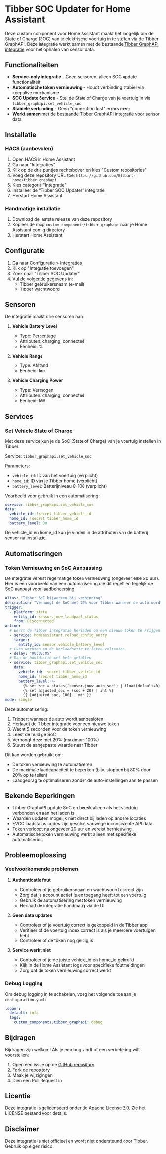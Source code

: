 # Tibber SOC Updater for Home Assistant

Deze custom component voor Home Assistant maakt het mogelijk om de State of Charge (SOC) van je elektrische voertuig in te stellen via de Tibber GraphAPI. Deze integratie werkt samen met de bestaande [Tibber GraphAPI integratie](https://github.com/marq24/ha-tibber-graphapi) voor het ophalen van sensor data.

## Functionaliteiten

- **Service-only integratie** - Geen sensoren, alleen SOC update functionaliteit
- **Automatische token vernieuwing** - Houdt verbinding stabiel via keepalive mechanisme
- **SOC Update Service** - Stel de State of Charge van je voertuig in via `tibber_graphapi.set_vehicle_soc`
- **Stabiele verbinding** - Geen "connection lost" errors meer
- **Werkt samen** met de bestaande Tibber GraphAPI integratie voor sensor data

## Installatie

### HACS (aanbevolen)
1. Open HACS in Home Assistant
2. Ga naar "Integraties"
3. Klik op de drie puntjes rechtsboven en kies "Custom repositories"
4. Voeg deze repository URL toe: `https://github.com/Elibart-home/tibber_graphapi`
5. Kies categorie "Integratie"
6. Installeer de "Tibber SOC Updater" integratie
7. Herstart Home Assistant

### Handmatige installatie
1. Download de laatste release van deze repository
2. Kopieer de map `custom_components/tibber_graphapi` naar je Home Assistant config directory
3. Herstart Home Assistant

## Configuratie

1. Ga naar Configuratie > Integraties
2. Klik op "Integratie toevoegen"
3. Zoek naar "Tibber SOC Updater"
4. Vul de volgende gegevens in:
   - Tibber gebruikersnaam (e-mail)
   - Tibber wachtwoord

## Sensoren

De integratie maakt drie sensoren aan:

1. **Vehicle Battery Level**
   - Type: Percentage
   - Attributen: charging, connected
   - Eenheid: %

2. **Vehicle Range**
   - Type: Afstand
   - Eenheid: km

3. **Vehicle Charging Power**
   - Type: Vermogen
   - Attributen: charging, connected
   - Eenheid: kW

## Services

### Set Vehicle State of Charge

Met deze service kun je de SoC (State of Charge) van je voertuig instellen in Tibber.

Service: `tibber_graphapi.set_vehicle_soc`

Parameters:
- `vehicle_id`: ID van het voertuig (verplicht)
- `home_id`: ID van je Tibber home (verplicht)
- `battery_level`: Batterijniveau 0-100 (verplicht)

Voorbeeld voor gebruik in een automatisering:
```yaml
service: tibber_graphapi.set_vehicle_soc
data:
  vehicle_id: !secret tibber_vehicle_id
  home_id: !secret tibber_home_id
  battery_level: 80
```

De vehicle_id en home_id kun je vinden in de attributen van de batterij sensor na installatie.

## Automatiseringen

### Token Vernieuwing en SoC Aanpassing

De integratie vereist regelmatige token vernieuwing (ongeveer elke 20 uur). Hier is een voorbeeld van een automatisering die dit regelt en tegelijk de SoC aanpast voor laadbeheersing:

```yaml
alias: "Tibber SoC bijwerken bij verbinding"
description: "Verhoogt de SoC met 20% voor Tibber wanneer de auto wordt aangesloten"
trigger:
  - platform: state
    entity_id: sensor.jouw_laadpaal_status
    from: Disconnected
action:
  # Eerst de Tibber integratie herladen om een nieuwe token te krijgen
  - service: homeassistant.reload_config_entry
    target:
      entity_id: sensor.vehicle_battery_level
  # Even wachten om de herlaadactie te laten voltooien
  - delay: "00:00:05"
  # Dan de hoofdactie met hele getallen
  - service: tibber_graphapi.set_vehicle_soc
    data:
      vehicle_id: !secret tibber_vehicle_id
      home_id: !secret tibber_home_id
      battery_level: >-
        {% set soc = states('sensor.jouw_auto_soc') | float(default=0) | int %}
        {% set adjusted_soc = (soc + 20) | int %}
        {{ [adjusted_soc, 100] | min }}
mode: single
```

Deze automatisering:
1. Triggert wanneer de auto wordt aangesloten
2. Herlaadt de Tibber integratie voor een nieuwe token
3. Wacht 5 seconden voor de token vernieuwing
4. Leest de huidige SoC
5. Verhoogt deze met 20% (maximum 100%)
6. Stuurt de aangepaste waarde naar Tibber

Dit kan worden gebruikt om:
- De token vernieuwing te automatiseren
- De maximale laadcapaciteit te beperken (bijv. stoppen bij 80% door 20% op te tellen)
- Laadgedrag te optimaliseren zonder de auto-instellingen aan te passen

## Bekende Beperkingen

- Tibber GraphAPI update SoC en bereik alleen als het voertuig verbonden en aan het laden is
- Waarden updaten mogelijk niet direct bij laden op andere locaties
- EVCC laadstatus codes zijn geschat vanwege inconsistente API data
- Token verloopt na ongeveer 20 uur en vereist hernieuwing
- Automatische token vernieuwing werkt alleen met specifieke automatisering

## Probleemoplossing

### Veelvoorkomende problemen

1. **Authenticatie fout**
   - Controleer of je gebruikersnaam en wachtwoord correct zijn
   - Zorg dat je account actief is en toegang heeft tot een voertuig
   - Gebruik de automatisering met token vernieuwing
   - Herlaad de integratie handmatig via de UI

2. **Geen data updates**
   - Controleer of je voertuig correct is gekoppeld in de Tibber app
   - Verifieer of de voertuig index correct is als je meerdere voertuigen hebt
   - Controleer of de token nog geldig is

3. **Service werkt niet**
   - Controleer of je de juiste vehicle_id en home_id gebruikt
   - Kijk in de Home Assistant logs voor specifieke foutmeldingen
   - Zorg dat de token vernieuwing correct werkt

### Debug Logging

Om debug logging in te schakelen, voeg het volgende toe aan je `configuration.yaml`:

```yaml
logger:
  default: info
  logs:
    custom_components.tibber_graphapi: debug
```

## Bijdragen

Bijdragen zijn welkom! Als je een bug vindt of een verbetering wilt voorstellen:

1. Open een issue op de [GitHub repository](https://github.com/Elibart-home/tibber_graphapi/issues)
2. Fork de repository
3. Maak je wijzigingen
4. Dien een Pull Request in

## Licentie

Deze integratie is gelicenseerd onder de Apache License 2.0. Zie het LICENSE bestand voor details.

## Disclaimer

Deze integratie is niet officieel en wordt niet ondersteund door Tibber. Gebruik op eigen risico. 